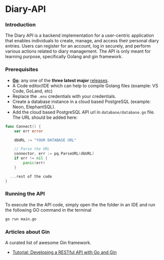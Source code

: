 # Diary-API

### Introduction
The Diary API is a backend implementation for a user-centric application that enables individuals to create, manage, and access their personal diary entries. Users can register for an account, log in securely, and perform various actions related to diary management.
The API is only meant for learning purpose, specifically Golang and gin framework. 

### Prerequisites

- **[Go](https://go.dev/)**: any one of the **three latest major** [releases](https://go.dev/doc/devel/release).
- A Code editor/IDE which can help to compile Golang files (example: VS Code, GoLand, etc)
- Replace the `.env` credentials with your credentials.
- Create a database instance in a cloud based PostgreSQL (example: Neon, ElephantSQL).
- Add the cloud based PostgreSQL API url in `database/database.go` file. The URL should be added here:

```go
func Connect() {
	var err error

	dbURL := "YOUR DATABASE URL"

	// Parse the URL
	connector, err := pq.ParseURL(dbURL)
	if err != nil {
		panic(err)
	}

  ...rest of the code
}
```

### Running the API

To execute the the API code, simply open the the folder in an IDE and run the following GO command in the terminal
```sh
go run main.go
```
### Articles about Gin

A curated list of awesome Gin framework.

- [Tutorial: Developing a RESTful API with Go and Gin](https://go.dev/doc/tutorial/web-service-gin)
